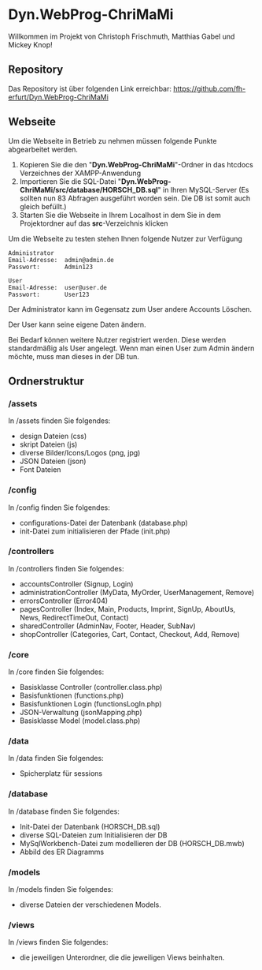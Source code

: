# Dyn.WebProg-ChriMaMi
Willkommen im Projekt von Christoph Frischmuth, Matthias Gabel und Mickey Knop!

## Repository

Das Repository ist über folgenden Link erreichbar: https://github.com/fh-erfurt/Dyn.WebProg-ChriMaMi

## Webseite

Um die Webseite in Betrieb zu nehmen müssen folgende Punkte abgearbeitet werden.

1. Kopieren Sie die den "**Dyn.WebProg-ChriMaMi**"-Ordner in das htcdocs Verzeichnes der XAMPP-Anwendung
2. Importieren Sie die SQL-Datei "**Dyn.WebProg-ChriMaMi/src/database/HORSCH_DB.sql**" in Ihren MySQL-Server
    (Es sollten nun 83 Abfragen ausgeführt worden sein. Die DB ist somit auch gleich befüllt.)
3. Starten Sie die Webseite in Ihrem Localhost in dem Sie in dem Projektordner auf das **src**-Verzeichnis klicken
    
Um die Webseite zu testen stehen Ihnen folgende Nutzer zur Verfügung

    Administrator
    Email-Adresse:  admin@admin.de
    Passwort:       Admin123
    
    User
    Email-Adresse:  user@user.de
    Passwort:       User123

Der Administrator kann im Gegensatz zum User andere Accounts Löschen.

Der User kann seine eigene Daten ändern.

Bei Bedarf können weitere Nutzer registriert werden. Diese werden standardmäßig als User angelegt.
Wenn man einen User zum Admin ändern möchte, muss man dieses in der DB tun.

## Ordnerstruktur

### /assets
In /assets finden Sie folgendes:
* design Dateien (css)
* skript Dateien (js)
* diverse Bilder/Icons/Logos (png, jpg)
* JSON Dateien (json)
* Font Dateien 

 ### /config
 In /config finden Sie folgendes:
 * configurations-Datei der Datenbank (database.php)
 * init-Datei zum initialisieren der Pfade (init.php)
 
 ### /controllers
 In /controllers finden Sie folgendes:
 * accountsController (Signup, Login)
 * administrationController (MyData, MyOrder, UserManagement, Remove)
 * errorsController (Error404)
 * pagesController (Index, Main, Products, Imprint, SignUp, AboutUs, News, RedirectTimeOut, Contact)
 * sharedController (AdminNav, Footer, Header, SubNav)
 * shopController (Categories, Cart, Contact, Checkout, Add, Remove)
 
 ### /core
 In /core finden Sie folgendes:
 * Basisklasse Controller (controller.class.php)
 * Basisfunktionen (functions.php)
 * Basisfunktionen Login (functionsLogIn.php)
 * JSON-Verwaltung (jsonMapping.php)
 * Basisklasse Model (model.class.php)
 
 ### /data
 In /data finden Sie folgendes:
 * Spicherplatz für sessions
 
 ### /database
 In /database finden Sie folgendes:
 * Init-Datei der Datenbank (HORSCH_DB.sql)
 * diverse SQL-Dateien zum Initialisieren der DB
 * MySqlWorkbench-Datei zum modellieren der DB (HORSCH_DB.mwb)
 * Abbild des ER Diagramms
 
 ### /models
 In /models finden Sie folgendes:
 * diverse Dateien der verschiedenen Models.
 
 ### /views
 In /views finden Sie folgendes:
 * die jeweiligen Unterordner, die die jeweiligen Views beinhalten.
 
 
